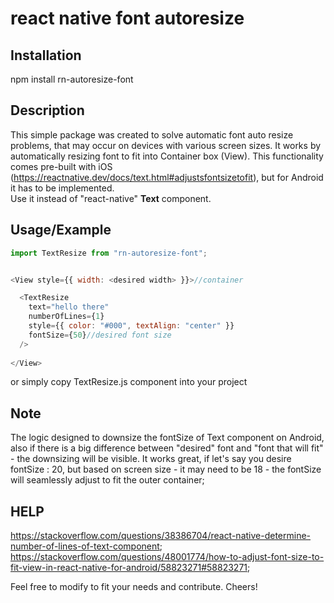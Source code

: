 # react native font autoresize

## Installation
npm install rn-autoresize-font

## Description
This simple package was created to solve automatic font  auto resize problems, that may occur on devices with various screen sizes. It works by automatically resizing font to fit into Container box (View). This functionality comes pre-built with iOS (https://reactnative.dev/docs/text.html#adjustsfontsizetofit), but for Android it has to be implemented.<br /> 
Use it instead of "react-native" **Text** component.

## Usage/Example
```javascript
import TextResize from "rn-autoresize-font";


<View style={{ width: <desired width> }}>//container

  <TextResize 
    text="hello there"
    numberOfLines={1}
    style={{ color: "#000", textAlign: "center" }}
    fontSize={50}//desired font size 
  />
  
</View>
```
or simply copy TextResize.js component into your project

## Note
The logic designed to downsize the fontSize of Text component on Android, also if there is a big difference between "desired" font and "font that will fit" - the downsizing will be visible. It works great, if let's say you desire fontSize : 20, but based on screen size - it may need to be 18 - the fontSize will seamlessly adjust to fit the outer container;

## HELP
https://stackoverflow.com/questions/38386704/react-native-determine-number-of-lines-of-text-component;
https://stackoverflow.com/questions/48001774/how-to-adjust-font-size-to-fit-view-in-react-native-for-android/58823271#58823271;

Feel free to modify to fit your needs and contribute. Cheers!
